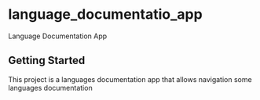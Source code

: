 # language_documentatio_app

Language Documentation App

## Getting Started

This project is a languages documentation app that allows navigation some languages documentation


